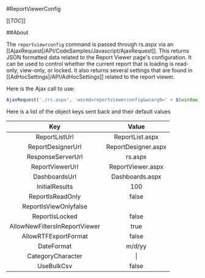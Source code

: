 #ReportViewerConfig

[[_TOC_]]

##About

The ``reportviewrconfig`` command is passed through rs.aspx via an [[AjaxRequest|/API/CodeSamples/Javascript/AjaxRequest]]. This returns JSON formatted data related to the Report Viewer page's configuration. It can be used to control whether the current report that is loading is read-only, view-only, or locked. It also returns several settings that are found in [[AdHocSettings|/API/AdHocSettings]] related to the report viewer.

Here is the Ajax call to use:

```javascript
AjaxRequest('./rs.aspx', 'wscmd=reportviewerconfig&wsarg0=' + $(window).width() + '&wsarg1=' + $(window).height(), GotReportViewerConfig, null, 'reportviewerconfig');
```

Here is a list of the object keys sent back and their default values

|Key|Value|
|:-:|:---:|
|ReportListUrl|ReportList.aspx|
|ReportDesignerUrl|ReportDesigner.aspx|		
|ResponseServerUrl|rs.aspx|
|ReportViewerUrl|ReportViewer.aspx|
|DashboardsUrl|Dashboards.aspx|		
|InitialResults|100|
|ReportIsReadOnly|false|
|ReportIsViewOnlyfalse|
|ReportIsLocked|false|
|AllowNewFiltersInReportViewer|true|
|AllowRTFExportFormat|false|
|DateFormat|m/d/yy|
|CategoryCharacter|\\|
|UseBulkCsv|false|
